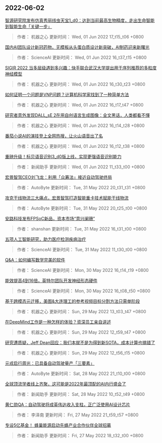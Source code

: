 
## 2022-06-02

 [智源研究院发布仿真秀丽线虫天宝1_d0：达到当前最高生物精度，走出生命智能到智能生命「关键一步」](https://www.jiqizhixin.com/articles/2022-06-01-9)

> 作者： 机器之心  更新时间： Wed, 01 Jun 2022 17_t15_t06 +0800

 [国内AI团队设计新冠药物，无模板从头蛋白质设计新突破，AI制药迎来新曙光](https://www.jiqizhixin.com/articles/2022-06-01-8)

> 作者： ScienceAI  更新时间： Wed, 01 Jun 2022 16_t37_t15 +0800

 [SIGIR 2022   当多层级遇到多兴趣：快手联合武汉大学提出用于序列推荐的多粒度神经模型](https://www.jiqizhixin.com/articles/2022-06-01-7)

> 作者： 机器之心  更新时间： Wed, 01 Jun 2022 16_t30_t23 +0800

 [如何证明一个问题是VNP问题？计算机科学家找到了一种简单方法](https://www.jiqizhixin.com/articles/2022-06-01-6)

> 作者： 机器之心  更新时间： Wed, 01 Jun 2022 16_t17_t47 +0800

 [研究者意外发现DALL_sE 2在用自创语言生成图像：全文黑话，人类都看不懂](https://www.jiqizhixin.com/articles/2022-06-01-5)

> 作者： 机器之心  更新时间： Wed, 01 Jun 2022 16_t14_t28 +0800

 [番茄小说AI的演技登上全网热搜，让火山语音出了名](https://www.jiqizhixin.com/articles/2022-06-01-4)

> 作者： 机器之心  更新时间： Wed, 01 Jun 2022 16_t12_t38 +0800

 [重磅升级！标贝语音识别3_d0版上线，实现更强语音识别能力](https://www.jiqizhixin.com/articles/2022-06-01-3)

> 作者： 新闻助手  更新时间： Wed, 01 Jun 2022 11_t33_t00 +0800

 [宏景智驾CEO刘飞龙：利用「众筹法」接近自动驾驶终局](https://www.jiqizhixin.com/articles/2022-05-31-6)

> 作者： AutoByte  更新时间： Tue, 31 May 2022 20_t31_t31 +0800

 [攻克干线物流三大痛点，宏景智驾打造智能重卡技术赋能干线物流](https://www.jiqizhixin.com/articles/2022-05-31-5)

> 作者： AutoByte  更新时间： Tue, 31 May 2022 20_t25_t00 +0800

 [安路科技发布FPSoC新品，资本市场“意兴阑珊”](https://www.jiqizhixin.com/articles/2022-05-31-4)

> 作者： shanshan  更新时间： Tue, 31 May 2022 16_t31_t00 +0800

 [五项人工智能研究，助力医疗检测疾病治疗](https://www.jiqizhixin.com/articles/2022-06-01-2)

> 作者： ScienceAI  更新时间： Tue, 31 May 2022 11_t30_t00 +0800

 [Q&A：如何编写数学完美的软件](https://www.jiqizhixin.com/articles/2022-05-30-3)

> 作者： ScienceAI  更新时间： Mon, 30 May 2022 16_t14_t19 +0800

 [能效提高4到16倍，英特尔团队开发神经形态硬件](https://www.jiqizhixin.com/articles/2022-05-30-2)

> 作者： ScienceAI  更新时间： Mon, 30 May 2022 16_t08_t50 +0800

 [基于跨模态元迁移，美图&大连理工的参考视频目标分割方法只需单阶段](https://www.jiqizhixin.com/articles/2022-05-29-3)

> 作者： 机器之心  更新时间： Sun, 29 May 2022 13_t03_t47 +0800

 [在DeepMind工作是一种怎样的体验？资深员工亲自讲述](https://www.jiqizhixin.com/articles/2022-05-29-2)

> 作者： 机器之心  更新时间： Sun, 29 May 2022 12_t59_t47 +0800

 [研究遭质疑，Jeff Dean回应：我们本就不是为得到新SOTA，成本计算也搞错了](https://www.jiqizhixin.com/articles/2022-05-29)

> 作者： 机器之心  更新时间： Sun, 29 May 2022 12_t56_t15 +0800

 [元戎启行周光：已具备自动驾驶量产「三要素」](https://www.jiqizhixin.com/articles/2022-05-28-2)

> 作者： AutoByte  更新时间： Sat, 28 May 2022 21_t10_t00 +0800

 [全球顶流学者线上齐聚，这可能是2022年最顶配的AI内行盛会了](https://www.jiqizhixin.com/articles/2022-05-28)

> 作者： 新闻助手  更新时间： Sat, 28 May 2022 10_t52_t49 +0800

 [黄仁勋QA：自动驾驶将成英伟达收入支柱，正广泛使用AI设计芯片](https://www.jiqizhixin.com/articles/2022-05-27-21)

> 作者： 李泽南  更新时间： Fri, 27 May 2022 21_t59_t57 +0800

 [专设5亿基金！ 蜂巢能源启动先蜂产业合作伙伴全球招募](https://www.jiqizhixin.com/articles/2022-05-27-20)

> 作者： 新闻助手  更新时间： Fri, 27 May 2022 18_t32_t00 +0800
